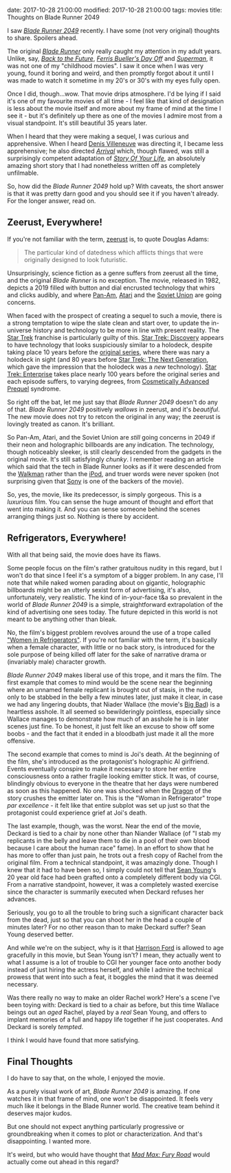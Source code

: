 date: 2017-10-28 21:00:00
modified: 2017-10-28 21:00:00
tags: movies
title: Thoughts on Blade Runner 2049

I saw [*Blade Runner 2049*][1] recently.  I have some (not very original)
thoughts to share.  Spoilers ahead.

The original [*Blade Runner*][2] only really caught my attention in my adult
years.  Unlike, say, [*Back to the Future*][24],
[*Ferris Bueller's Day Off*][25] and [*Superman*][26], it was not one of my
"childhood movies".  I saw it once when I was very young, found it boring
and weird, and then promptly forgot about it until I was made to watch it
sometime in my 20's or 30's with my eyes fully open.

Once I did, though...wow.  That movie drips atmosphere.  I'd be lying if I
said it's one of my favourite movies of all time - I feel like that kind of
designation is less about the movie itself and more about my frame of mind
at the time I see it - but it's definitely up there as one of the movies I
admire most from a visual standpoint.  It's still beautiful 35 years later.

When I heard that they were making a sequel, I was curious and apprehensive.
When I heard [Denis Villeneuve][3] was directing it, I became less
apprehensive; he also directed [*Arrival*][4] which, though flawed, was
still a surprisingly competent adaptation of [*Story Of Your Life*][5], an
absolutely amazing short story that I had nonetheless written off as
completely unfilmable.

So, how did the *Blade Runner 2049* hold up?  With caveats, the short answer
is that it was pretty darn good and you should see it if you haven't
already.  For the longer answer, read on.

## Zeerust, Everywhere!

If you're not familiar with the term, [zeerust][6] is, to quote Douglas
Adams:

>The particular kind of datedness which afflicts things that were originally
>designed to look futuristic.

Unsurprisingly, science fiction as a genre suffers from zeerust all the
time, and the original *Blade Runner* is no exception.  The movie, released
in 1982, depicts a 2019 filled with button and dial encrusted technology
that whirs and clicks audibly, and where [Pan-Am][7], [Atari][8] and the
[Soviet Union][9] are going concerns.

When faced with the prospect of creating a sequel to such a movie, there is
a strong temptation to wipe the slate clean and start over, to update the
in-universe history and technology to be more in line with present reality.
The [Star Trek][10] franchise is particularly guilty of this.
[Star Trek: Discovery][11] appears to have technology that looks
suspiciously similar to a holodeck, despite taking place 10 years before the
[original series][12], where there was nary a holodeck in sight (and 80
years before [Star Trek: The Next Generation][13], which gave the impression
that the holodeck was a *new* technology). [Star Trek: Enterprise][14] takes
place nearly 100 years before the original series and each episode suffers,
to varying degrees, from [Cosmetically Advanced Prequel][15] syndrome.

So right off the bat, let me just say that *Blade Runner 2049* doesn't do
any of that.  *Blade Runner 2049* positively *wallows* in zeerust, and it's
*beautiful*.  The new movie does not try to retcon the original in any way;
the zeerust is lovingly treated as canon. It's brilliant.

So Pan-Am, Atari, and the Soviet Union are *still* going concerns in 2049 if
their neon and holographic billboards are any indication.  The technology,
though noticeably sleeker, is still clearly descended from the gadgets in
the original movie.  It's still satisfyingly *chunky*.  I remember reading
an article which said that the tech in Blade Runner looks as if it were
descended from the [Walkman][16] rather than the [iPod][17], and truer words
were never spoken (not surprising given that [Sony][18] is one of the
backers of the movie).

So, yes, the movie, like its predecessor, is simply gorgeous.  This is a
*luxurious* film.  You can sense the huge amount of thought and effort that
went into making it.  And you can sense someone behind the scenes arranging
things just so.  Nothing is there by accident.

## Refrigerators, Everywhere!

With all that being said, the movie does have its flaws.

Some people focus on the film's rather gratuitous nudity in this regard, but
I won't do that since I feel it's a symptom of a bigger problem.  In any
case, I'll note that while naked women parading about on gigantic,
holographic billboards might be an utterly sexist form of advertising, it's
also, unfortunately, very realistic.  The kind of in-your-face t&a so
prevalent in the world of *Blade Runner 2049* is a simple, straightforward
extrapolation of the kind of advertising one sees today.  The future
depicted in this world is not meant to be anything other than bleak.

No, the film's biggest problem revolves around the use of a trope called
["Women in Refrigerators"][19].  If you're not familiar with the term, it's
basically when a female character, with little or no back story, is
introduced for the sole purpose of being killed off later for the sake of
narrative drama or (invariably male) character growth.

*Blade Runner 2049* makes liberal use of this trope, and it mars the film.
The first example that comes to mind would be the scene near the beginning
where an unnamed female replicant is brought out of stasis, in the nude,
only to be stabbed in the belly a few minutes later, just make it clear, in
case we had any lingering doubts, that Niader Wallace (the movie's
[Big Bad][20]) is a heartless asshole.  It all seemed so bewilderingly
pointless, especially since Wallace manages to demonstrate how much of an
asshole he is in later scenes just fine.  To be honest, it just felt like an
excuse to show off some boobs - and the fact that it ended in a bloodbath
just made it all the more offensive.

The second example that comes to mind is Joi's death.  At the beginning of
the film, she's introduced as the protagonist's holographic AI girlfriend.
Events eventually conspire to make it necessary to store her entire
consciousness onto a rather fragile looking emitter stick.  It was, of
course, blindingly obvious to everyone in the theatre that her days were
numbered as soon as this happened.  No one was shocked when the [Dragon][21]
of the story crushes the emitter later on.  This is the "Woman in
Refrigerator" trope *par excellence* - it felt like that entire subplot was
set up just so that the protagonist could experience grief at Joi's death.

The last example, though, was the worst.  Near the end of the movie, Deckard
is tied to a chair by none other than Niander Wallace (of "I stab my
replicants in the belly and leave them to die in a pool of their own blood
because I care about the human race" fame).  In an effort to show that he
has more to offer than just pain, he trots out a fresh copy of Rachel from
the original film.  From a technical standpoint, it was amazingly
done. Though I knew that it had to have been so, I simply could not tell
that [Sean Young][22]'s 20 year old face had been grafted onto a completely
different body via CGI.  From a narrative standpoint, however, it was a
completely wasted exercise since the character is summarily executed when
Deckard refuses her advances.

Seriously, you go to all the trouble to bring such a significant character
back from the dead, just so that you can shoot her in the head a couple of
minutes later?  For no other reason than to make Deckard suffer?  Sean Young
deserved better.

And while we're on the subject, why is it that [Harrison Ford][23] is
allowed to age gracefully in this movie, but Sean Young isn't?  I mean, they
actually went to what I assume is a lot of trouble to CGI her younger face
onto another body instead of just hiring the actress herself, and while I
admire the technical prowess that went into such a feat, it boggles the mind
that it was deemed necessary.

Was there really no way to make an older Rachel work?  Here's a scene I've
been toying with: Deckard is tied to a chair as before, but this time
Wallace beings out an *aged* Rachel, played by a *real* Sean Young, and
offers to implant memories of a full and happy life together if he just
cooperates.  And Deckard is sorely *tempted*.

I think I would have found that more satisfying.

## Final Thoughts

I do have to say that, on the whole, I enjoyed the movie.

As a purely visual work of art, *Blade Runner 2049* is amazing.  If one
watches it in that frame of mind, one won't be disappointed.  It feels very
much like it belongs in the Blade Runner world.  The creative team behind it
deserves major kudos.

But one should not expect anything particularly progressive or
groundbreaking when it comes to plot or characterization.  And that's
disappointing.  I wanted more.

It's weird, but who would have thought that [*Mad Max: Fury Road*][27] would
actually come out ahead in this regard?

[1]: https://en.wikipedia.org/wiki/Blade_Runner_2049
[2]: https://en.wikipedia.org/wiki/Blade_Runner
[3]: https://en.wikipedia.org/wiki/Denis_Villeneuve
[4]: https://en.wikipedia.org/wiki/Arrival_(film)
[5]: https://en.wikipedia.org/wiki/Story_of_Your_Life
[6]: http://tvtropes.org/pmwiki/pmwiki.php/Main/Zeerust
[7]: https://en.wikipedia.org/wiki/Pan_American_World_Airways
[8]: https://en.wikipedia.org/wiki/Atari
[9]: https://en.wikipedia.org/wiki/Soviet_Union
[10]: https://en.wikipedia.org/wiki/Star_Trek
[11]: https://en.wikipedia.org/wiki/Star_Trek:_Discovery
[12]: https://en.wikipedia.org/wiki/Star_Trek:_The_Original_Series
[13]: https://en.wikipedia.org/wiki/Star_Trek:_The_Next_Generation
[14]: https://en.wikipedia.org/wiki/Star_Trek:_Enterprise
[15]: http://tvtropes.org/pmwiki/pmwiki.php/Main/CosmeticallyAdvancedPrequel
[16]: https://en.wikipedia.org/wiki/Walkman
[16]: https://en.wikipedia.org/wiki/Walkman
[17]: https://en.wikipedia.org/wiki/IPod
[18]: https://en.wikipedia.org/wiki/Sony
[19]: http://tvtropes.org/pmwiki/pmwiki.php/Main/DisposableWoman
[20]: http://tvtropes.org/pmwiki/pmwiki.php/Main/BigBad
[21]: http://tvtropes.org/pmwiki/pmwiki.php/Main/TheDragon
[22]: https://en.wikipedia.org/wiki/Sean_Young
[23]: https://en.wikipedia.org/wiki/Harrison_Ford
[24]: https://en.wikipedia.org/wiki/Back_to_the_Future
[25]: https://en.wikipedia.org/wiki/Ferris_Bueller%27s_Day_Off
[26]: https://en.wikipedia.org/wiki/Superman_(1978_film)
[27]: https://en.wikipedia.org/wiki/Mad_Max:_Fury_Road
